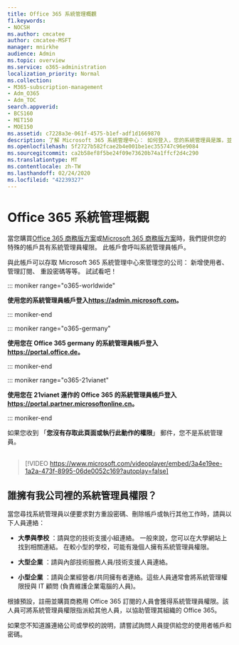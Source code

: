 ```yaml
---
title: Office 365 系統管理概觀
f1.keywords:
- NOCSH
ms.author: cmcatee
author: cmcatee-MSFT
manager: mnirkhe
audience: Admin
ms.topic: overview
ms.service: o365-administration
localization_priority: Normal
ms.collection:
- M365-subscription-management
- Adm_O365
- Adm_TOC
search.appverid:
- BCS160
- MET150
- MOE150
ms.assetid: c7228a3e-061f-4575-b1ef-adf1d1669870
description: 了解 Microsoft 365 系統管理中心： 如何登入，您的系統管理員是誰，並觀賞影片介紹其相關資訊。
ms.openlocfilehash: 5f2727b582fcae2b4e001be1ec355747c96e9084
ms.sourcegitcommit: ca2b58ef8f5be24f09e73620b74a1ffcf2d4c290
ms.translationtype: MT
ms.contentlocale: zh-TW
ms.lasthandoff: 02/24/2020
ms.locfileid: "42239327"
---
```

# <a name="office-365-admin-overview"></a>Office 365 系統管理概觀 

  
當您購買[Office 365 商務版方案](https://go.microsoft.com/fwlink/?linkid=856886)或[Microsoft 365 商務版方案](https://www.microsoft.com/microsoft-365/business)時，我們提供您的特殊的帳戶具有系統管理員權限。 此帳戶會呼叫系統管理員帳戶。
  
與此帳戶可以存取 Microsoft 365 系統管理中心來管理您的公司： 新增使用者、 管理訂閱、 重設密碼等等。 試試看吧！
  
::: moniker range="o365-worldwide"

 **使用您的系統管理員帳戶登入<a href="https://go.microsoft.com/fwlink/p/?linkid=2024339" target="_blank">https://admin.microsoft.com</a>。**

::: moniker-end

::: moniker range="o365-germany"

**使用您在 Office 365 germany 的系統管理員帳戶登入<a href="https://go.microsoft.com/fwlink/p/?linkid=848041" target="_blank">https://portal.office.de</a>。**

::: moniker-end

::: moniker range="o365-21vianet"

**使用您在 21vianet 運作的 Office 365 的系統管理員帳戶登入<a href="https://go.microsoft.com/fwlink/p/?linkid=850627" target="_blank">https://portal.partner.microsoftonline.cn</a>。**

::: moniker-end

如果您收到 「**您沒有存取此頁面或執行此動作的權限**」 郵件，您不是系統管理員。
<br><br>    
> [!VIDEO https://www.microsoft.com/videoplayer/embed/3a4e19ee-1a2a-473f-8995-06de0052c169?autoplay=false]
  
## <a name="who-has-admin-permissions-in-my-business"></a>誰擁有我公司裡的系統管理員權限？
<a name="bkmk_admin"> </a>

當您尋找系統管理員以便要求對方重設密碼、刪除帳戶或執行其他工作時，請與以下人員連絡：
  
- **大學與學校** ：請與您的技術支援小組連絡。 一般來說，您可以在大學網站上找到相關連結。 在較小型的學校，可能有幾個人擁有系統管理員權限。 
    
- **大型企業** ：請與內部技術服務人員/技術支援人員連絡。 
    
- **小型企業** ：請與企業經營者/共同擁有者連絡。這些人員通常會將系統管理權限授與 IT 顧問 (負責維護企業電腦的人員)。 
    
根據預設，註冊並購買商務用 Office 365 訂閱的人員會獲得系統管理員權限。該人員可將系統管理員權限指派給其他人員，以協助管理其組織的 Office 365。
  
如果您不知道誰連絡公司或學校的說明，請嘗試詢問人員提供給您的使用者帳戶和密碼。
